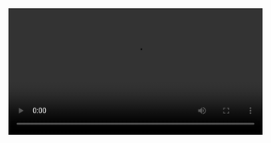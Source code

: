 <video width="100%" controls>
  <source src="https://github.com/Tempo-Organization/Unreal-Modding-Guides/raw/main/assets/videos/github_desktop_video.mp4" type="video/mp4">
</video>